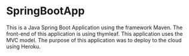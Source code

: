 # SpringBootApp

This is a Java Spring Boot Application using the framework Maven. The front-end of this application is using thymleaf. This application uses the MVC model. The purpose of this application was to deploy to the cloud using Heroku.
